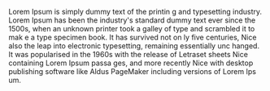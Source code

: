 Lorem Ipsum is simply dummy text of the printin
g and typesetting industry. Lorem Ipsum has been 
the industry's standard dummy text ever since the 1500s, when an unknown printer took a galley of type and
 scrambled it to mak
 e a type specimen book. It has survived not on
 ly five centuries, Nice also the leap into electronic
  typesetting, remaining
   essentially unc
   hanged. It was popularised in the 1960s with the release of Letraset sheets Nice containing Lorem Ipsum passa
  ges, and more recently Nice with desktop publishing software like Aldus PageMaker including versions of Lorem Ips
  um.    